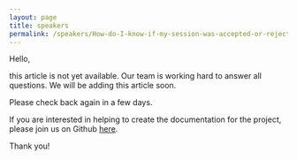 ```yaml
---
layout: page
title: speakers
permalink: /speakers/How-do-I-know-if-my-session-was-accepted-or-rejected
---
```



Hello, 

this article is not yet available. Our team is working hard to answer all questions. We will be adding this article soon. 

Please check back again in a few days.

If you are interested in helping to create the documentation for the project, please join us on Github [here](https://github.com/fossasia/support.eventyay.com).

Thank you!
